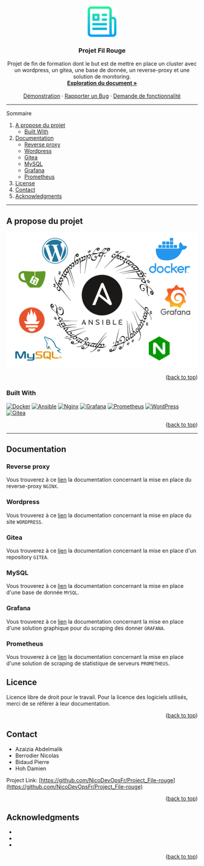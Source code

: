 <!-- Improved compatibility of back to top link: See: https://github.com/othneildrew/Best-README-Template/pull/73 -->
<a name="readme-top"></a>
<!--
*** Thanks for checking out the Best-README-Template. If you have a suggestion
*** that would make this better, please fork the repo and create a pull request
*** or simply open an issue with the tag "enhancement".
*** Don't forget to give the project a star!
*** Thanks again! Now go create something AMAZING! :D
-->



<!-- PROJECT File Rouge -->
<!--
*** I'm using markdown "reference style" links for readability.
*** Reference links are enclosed in brackets [ ] instead of parentheses ( ).
*** See the bottom of this document for the declaration of the reference variables
*** for contributors-url, forks-url, etc. This is an optional, concise syntax you may use.
*** https://www.markdownguide.org/basic-syntax/#reference-style-links
-->


<!-- PROJECT LOGO -->
<br />
<div align="center">
  <a href="https://github.com/github_username/repo_name">
    <img src="images/logo.png" alt="Logo" width="80" height="80">
  </a>

<h3 align="center">Projet Fil Rouge</h3>

  <p align="center">
    Projet de fin de formation dont le but est de mettre en place un cluster avec un wordpress, un gitea, une base de donnée, un reverse-proxy et une solution de monitoring.
    <br />
    <a href="https://github.com/NicoDevOpsFr/Project_File-rouge"><strong>Exploration du document »</strong></a>
    <br />
    <br />
    <a href="https://github.com/NicoDevOpsFr/Project_File-rouge">Démonstration</a>
    ·
    <a href="https://github.com/NicoDevOpsFr/Project_File-rouge/issues">Rapporter un Bug</a>
    ·
    <a href="https://github.com/NicoDevOpsFr/Project_File-rouge/issues">Demande de fonctionnalité</a>
  </p>
</div>

---

<!-- Sommaire -->

  <summary>Sommaire</summary>
  <ol>
    <li>
      <a href="#A propose du projet">A propose du projet</a>
      <ul>
        <li><a href="#built-with">Built With</a></li>
      </ul>
    </li>
    <li>
      <a href="#Documentation">Documentation</a>
      <ul>
        <li><a href="#Reverse proxy">Reverse proxy</a></li>
        <li><a href="#Wordpress">Wordpress</a></li>
        <li><a href="#Gitea">Gitea</a></li>
        <li><a href="#MySQL">MySQL</a></li>
        <li><a href="#Grafana">Grafana</a></li>
        <li><a href="#Prometheus">Prometheus</a></li>
      </ul>
    </li>
    <li><a href="#license">License</a></li>
    <li><a href="#contact">Contact</a></li>
    <li><a href="#acknowledgments">Acknowledgments</a></li>
  </ol>

---

<!-- A propose du projet -->
## A propose du projet
![couverture](https://github.com/NicoDevOpsFr/Project_File-rouge/blob/main/images/couverture.svg)

<p align="right">(<a href="#readme-top">back to top</a>)</p>

### Built With

[![Docker][Docker.com]][Docker-url] [![Ansible][Ansible.com]][Ansible-url] [![Nginx][Nginx.com]][Nginx-url] [![Grafana][Grafana.com]][Grafana-url] [![Prometheus][Prometheus.com]][Prometheus-url] [![WordPress][Wordpress.com]][Wordpress-url] [![Gitea][Gitea.com]][Gitea-url]

<p align="right">(<a href="#readme-top">back to top</a>)</p>

---

<!-- Documentation -->
## Documentation

<!-- Reverse proxy -->
### Reverse proxy
Vous trouverez à ce [lien](https://github.com/NicoDevOpsFr/Project_File-rouge/blob/main/Documentation/Nginx.md) la documentation concernant la mise en place du reverse-proxy `NGINX`.

<!-- Wordpress -->
### Wordpress
Vous trouverez à ce [lien](https://github.com/NicoDevOpsFr/Project_File-rouge/blob/main/Documentation/Wordpress.md) la documentation concernant la mise en place du site `WORDPRESS`.

<!-- Gitea -->
### Gitea
Vous trouverez à ce [lien](https://github.com/NicoDevOpsFr/Project_File-rouge/blob/main/Documentation/gitea.md) la documentation concernant la mise en place d'un repository `GITEA`.

<!-- MySQL -->
### MySQL
Vous trouverez à ce [lien](https://github.com/NicoDevOpsFr/Project_File-rouge/blob/main/Documentation/mysql.md) la documentation concernant la mise en place d'une base de donnée `MYSQL`.

<!-- Grafana -->
### Grafana
Vous trouverez à ce [lien](https://github.com/NicoDevOpsFr/Project_File-rouge/blob/main/Documentation/grafana.md) la documentation concernant la mise en place d'une solution graphique pour du scraping des donner `GRAFANA`.

<!-- Prometheus -->
### Prometheus
Vous trouverez à ce [lien](https://github.com/NicoDevOpsFr/Project_File-rouge/blob/main/Documentation/prometheus.md) la documentation concernant la mise en place d'une solution de scraping de statistique de serveurs `PROMETHEUS`.

<!-- LICENcE -->
## Licence

Licence libre de droit pour le travail. Pour la licence des logiciels utilisés, merci de se référer à leur documentation.

<p align="right">(<a href="#readme-top">back to top</a>)</p>



<!-- CONTACT -->
## Contact

- Azaizia Abdelmalik
- Berrodier Nicolas
- Bidaud Pierre
- Hoh Damien

Project Link: [https://github.com/NicoDevOpsFr/Project_File-rouge](https://github.com/NicoDevOpsFr/Project_File-rouge)

<p align="right">(<a href="#readme-top">back to top</a>)</p>



<!-- ACKNOWLEDGMENTS -->
## Acknowledgments

* []()
* []()
* []()

<p align="right">(<a href="#readme-top">back to top</a>)</p>



<!-- MARKDOWN LINKS & IMAGES -->
<!-- https://www.markdownguide.org/basic-syntax/#reference-style-links -->
[contributors-shield]: https://img.shields.io/github/contributors/github_username/repo_name.svg?style=for-the-badge
[contributors-url]: https://github.com/github_username/repo_name/graphs/contributors
[forks-shield]: https://img.shields.io/github/forks/github_username/repo_name.svg?style=for-the-badge
[forks-url]: https://github.com/github_username/repo_name/network/members
[stars-shield]: https://img.shields.io/github/stars/github_username/repo_name.svg?style=for-the-badge
[stars-url]: https://github.com/github_username/repo_name/stargazers
[issues-shield]: https://img.shields.io/github/issues/github_username/repo_name.svg?style=for-the-badge
[issues-url]: https://github.com/github_username/repo_name/issues
[license-shield]: https://img.shields.io/github/license/github_username/repo_name.svg?style=for-the-badge
[license-url]: https://github.com/github_username/repo_name/blob/master/LICENSE.txt
[linkedin-shield]: https://img.shields.io/badge/-LinkedIn-black.svg?style=for-the-badge&logo=linkedin&colorB=555
[linkedin-url]: https://linkedin.com/in/linkedin_username
[product-screenshot]: images/screenshot.png
[Next.js]: https://img.shields.io/badge/next.js-000000?style=for-the-badge&logo=nextdotjs&logoColor=white
[Next-url]: https://nextjs.org/
[React.js]: https://img.shields.io/badge/React-20232A?style=for-the-badge&logo=react&logoColor=61DAFB
[React-url]: https://reactjs.org/
[Vue.js]: https://img.shields.io/badge/Vue.js-35495E?style=for-the-badge&logo=vuedotjs&logoColor=4FC08D
[Vue-url]: https://vuejs.org/
[Angular.io]: https://img.shields.io/badge/Angular-DD0031?style=for-the-badge&logo=angular&logoColor=white
[Angular-url]: https://angular.io/
[Svelte.dev]: https://img.shields.io/badge/Svelte-4A4A55?style=for-the-badge&logo=svelte&logoColor=FF3E00
[Svelte-url]: https://svelte.dev/
[Laravel.com]: https://img.shields.io/badge/Laravel-FF2D20?style=for-the-badge&logo=laravel&logoColor=white
[Laravel-url]: https://laravel.com
[Bootstrap.com]: https://img.shields.io/badge/Bootstrap-563D7C?style=for-the-badge&logo=bootstrap&logoColor=white
[Bootstrap-url]: https://getbootstrap.com
[JQuery.com]: https://img.shields.io/badge/jQuery-0769AD?style=for-the-badge&logo=jquery&logoColor=white
[JQuery-url]: https://jquery.com 
[Docker.com]: https://img.shields.io/badge/Docker-0F54CE?style=for-the-badge&logo=docker&logoColor=white
[Docker-url]: https://docker.com
[Ansible.com]: https://img.shields.io/badge/Ansible-000000?style=for-the-badge&logo=ansible&logoColor=white
[Ansible-url]: https://ansible.com
[Nginx.com]: https://img.shields.io/badge/Nginx-12882B?style=for-the-badge&logo=nginx&logoColor=white
[Nginx-url]: https://nginx.com
[Grafana.com]: https://img.shields.io/badge/Grafana-FBBF17?style=for-the-badge&logo=grafana&logoColor=white
[Grafana-url]: https://nginx.com
[Prometheus.com]: https://img.shields.io/badge/Prometheus-D43D26?style=for-the-badge&logo=prometheus&logoColor=white
[Prometheus-url]: https://prometheus.io
[WordPress.com]: https://img.shields.io/badge/Wordpress-042E44?style=for-the-badge&logo=wordpress&logoColor=white
[WordPress-url]: https://prometheus.io
[Gitea.com]: https://img.shields.io/badge/Gitea-406E19?style=for-the-badge&logo=gitea&logoColor=white
[Gitea-url]: https://gitea.io
